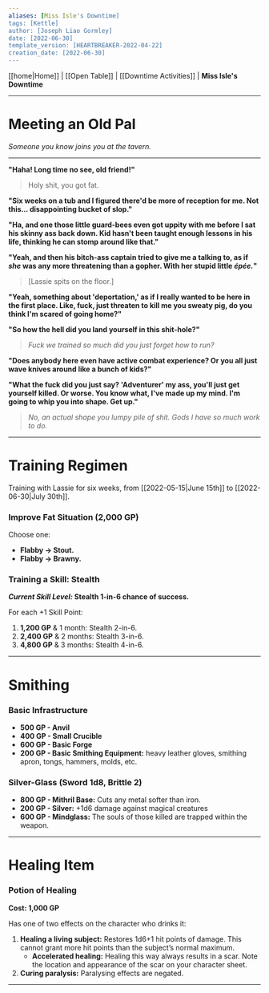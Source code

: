 ```yaml
---
aliases: [Miss Isle's Downtime]
tags: [Kettle]
author: [Joseph Liao Gormley]
date: [2022-06-30]
template_version: [HEARTBREAKER-2022-04-22]
creation_date: [2022-06-30]
---
```

<!-- Home | Character Creation | -->
[[home|Home]] | [[Open Table]] | [[Downtime Activities]] | **Miss Isle's Downtime**
___
# Meeting an Old Pal
*Someone you know joins you at the tavern.*
___
**"Haha! Long time no see, old friend!"**

> Holy shit, you got fat.

**"Six weeks on a tub and I figured there'd be more of reception for me. Not this... disappointing bucket of slop."**

**"Ha, and one those little guard-bees even got uppity with me before I sat his skinny ass back down. Kid hasn't been taught enough lessons in his life, thinking he can stomp around like that."**

**"Yeah, and then his bitch-ass captain tried to give me a talking to, as if *she* was any more threatening than a gopher. With her stupid little *épée.*"**

> [Lassie spits on the floor.]

**"Yeah, something about 'deportation,' as if I really wanted to be here in the first place. Like, fuck, just threaten to kill me you sweaty pig, do you think I'm scared of going home?"**

**"So how the hell did you land yourself in this shit-hole?"**

> *Fuck we trained so much did you just forget how to run?*

**"Does anybody here even have active combat experience? Or you all just wave knives around like a bunch of kids?"**

**"What the fuck did you just say? 'Adventurer' my ass, you'll just get yourself killed. Or worse. You know what, I've made up my mind. I'm going to whip you into shape. Get up."**

> *No, an actual shape you lumpy pile of shit. Gods I have so much work to do.*


___
# Training Regimen
Training with Lassie for six weeks, from [[2022-05-15|June 15th]] to [[2022-06-30|July 30th]].
### Improve Fat Situation (2,000 GP)
Choose one:
- **Flabby -> Stout.**
- **Flabby -> Brawny.**

### Training a Skill: Stealth
***Current Skill Level:* Stealth 1-in-6 chance of success.**

For each +1 Skill Point:
1. **1,200 GP** & 1 month: Stealth 2-in-6.
2. **2,400 GP** & 2 months: Stealth 3-in-6.
3. **4,800 GP** & 3 months: Stealth 4-in-6.

___
# Smithing
### Basic Infrastructure
- **500 GP - Anvil**
- **400 GP - Small Crucible**
- **600 GP - Basic Forge**
- **200 GP - Basic Smithing Equipment:** heavy leather gloves, smithing apron, tongs, hammers, molds, etc.
### Silver-Glass (Sword 1d8, Brittle 2)
- **800 GP - Mithril Base:** Cuts any metal softer than iron.
- **200 GP - Silver:** +1d6 damage against magical creatures
- **600 GP - Mindglass:** The souls of those killed are trapped within the weapon.

___
# Healing Item
### Potion of Healing
**Cost: 1,000 GP**

Has one of two effects on the character who drinks it:
1. **Healing a living subject:** Restores 1d6+1 hit points of damage. This cannot grant more hit points than the subject’s normal maximum.
	- **Accelerated healing:** Healing this way always results in a scar. Note the location and appearance of the scar on your character sheet.
2. **Curing paralysis:** Paralysing effects are negated.

___
<!--*See also:* 
*References:*
*Source:* -->
<!-- Sources, read more, links, etc. -->
<!-- *Source: Entry by [[Mike Maxin]].* -->
<!-- Leave an empty line at the end, otherwise Exporter complains. -->
